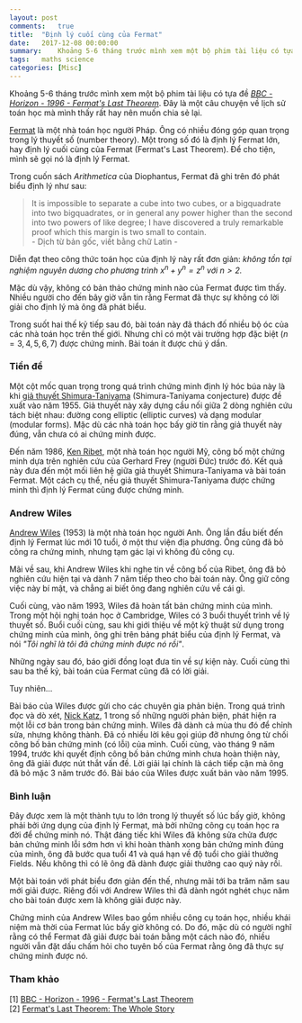 ```yaml
---
layout: post
comments:	true
title:  "Định lý cuối cùng của Fermat"
date:   2017-12-08 00:00:00
summary:    Khoảng 5-6 tháng trước mình xem một bộ phim tài liệu có tựa đề "BBC - Horizon - 1996 - Fermat’s Last Theorem". Đây là một câu chuyện về lịch sử toán học mà mình thấy rất hay nên muốn chia sẻ lại. Fermat là một nhà toán học người Pháp. Ông có nhiều đóng góp quan trọng trong lý thuyết số (number theory). Một trong số đó là định lý Fermat lớn, hay định lý cuối cùng của Fermat (Fermat’s Last Theorem).
tags:   maths science
categories:	[Misc]
---
```


Khoảng 5-6 tháng trước mình xem một bộ phim tài liệu có tựa đề [*BBC - Horizon - 1996 - Fermat's Last Theorem*](http://www.dailymotion.com/video/x223gx8). Đây là một câu chuyện về lịch sử toán học mà mình thấy rất hay nên muốn chia sẻ lại.

[Fermat](https://en.wikipedia.org/wiki/Pierre_de_Fermat) là một nhà toán học người Pháp. Ông có nhiều đóng góp quan trọng trong lý thuyết số (number theory). Một trong số đó là định lý Fermat lớn, hay định lý cuối cùng của Fermat (Fermat's Last Theorem). Để cho tiện, mình sẽ gọi nó là định lý Fermat.

Trong cuốn sách *Arithmetica* của Diophantus, Fermat đã ghi trên đó phát biểu định lý như sau:
> It is impossible to separate a cube into two cubes, or a bigquadrate into two bigquadrates, or in general any power higher than the second into two powers of like degree; I have discovered a truly remarkable proof which this margin is two small to contain.<br> - Dịch từ bản gốc, viết bằng chữ Latin - 

Diễn đạt theo công thức toán học của định lý này rất đơn giản: *không tồn tại nghiệm nguyên dương cho phương trình
$x^n + y^n = z^n$ với $n > 2$.*

Mặc dù vậy, không có bản thảo chứng minh nào của Fermat được tìm thấy. Nhiều người cho đến bây giờ vẫn tin rằng Fermat đã thực sự không có lời giải cho định lý mà ông đã phát biểu.

Trong suốt hai thế kỷ tiếp sau đó, bài toán này đã thách đố nhiều bộ óc của các nhà toán học trên thế giới. Nhưng chỉ có một vài trường hợp đặc biệt ($n=3,4,5,6,7$) được chứng minh. Bài toán ít được chú ý dần.

### Tiền đề

Một cột mốc quan trọng trong quá trình chứng minh định lý hóc búa này là khi [giả thuyết Shimura-Taniyama](http://mathworld.wolfram.com/Taniyama-ShimuraConjecture.html) (Shimura-Taniyama conjecture) được đề xuất vào năm 1955. Giả thuyết này xây dựng cầu nối giữa 2 dòng nghiên cứu tách biệt nhau: đường cong elliptic (elliptic curves) và dạng modular (modular forms). Mặc dù các nhà toán học bấy giờ tin rằng giả thuyết này đúng, vẫn chưa có ai chứng minh được.

Đến năm 1986, [Ken Ribet](https://en.wikipedia.org/wiki/Ken_Ribet), một nhà toán học người Mỹ, công bố một chứng minh dựa trên nghiên cứu của Gerhard Frey (người Đức) trước đó. Kết quả này đưa đến một mối liên hệ giữa giả thuyết Shimura-Taniyama và bài toán Fermat. Một cách cụ thể, nếu giả thuyết Shimura-Taniyama được chứng minh thì định lý Fermat cũng được chứng minh.

### Andrew Wiles

[Andrew Wiles](https://en.wikipedia.org/wiki/Andrew_Wiles) (1953) là một nhà toán học người Anh. Ông lần đầu biết đến định lý Fermat lúc mới 10 tuổi, ở một thư viện địa phương. Ông cũng đã bỏ công ra chứng minh, nhưng tạm gác lại vì không đủ công cụ.

Mãi về sau, khi Andrew Wiles khi nghe tin về công bố của Ribet, ông đã bỏ nghiên cứu hiện tại và dành 7 năm tiếp theo cho bài toán này. Ông giữ công việc này bí mật, và chẳng ai biết ông đang nghiên cứu về cái gì. 

Cuối cùng, vào năm 1993, Wiles đã hoàn tất bản chứng minh của mình. Trong một hội nghị toán học ở Cambridge, Wiles có 3 buổi thuyết trình về lý thuyết số. Buổi cuối cùng, sau khi giới thiệu về một kỹ thuật sử dụng trong chứng minh của mình, ông ghi trên bảng phát biểu của định lý Fermat, và nói *"Tôi nghĩ là tôi đã chứng minh được nó rồi"*.

Những ngày sau đó, báo giới đồng loạt đưa tin về sự kiện này. Cuối cùng thì sau ba thế kỷ, bài toán của Fermat cũng đã có lời giải. 

Tuy nhiên...

Bài báo của Wiles được gửi cho các chuyên gia phản biện. Trong quá trình đọc và dò xét, [Nick Katz](https://en.wikipedia.org/wiki/Nick_Katz), 1 trong số những người phản biện, phát hiện ra một lỗi cơ bản trong bản chứng minh. Wiles đã dành cả mùa thu đó để chỉnh sửa, nhưng không thành. Đã có nhiều lời kêu gọi giúp đỡ nhưng ông từ chối công bố bản chứng minh (có lỗi) của mình. Cuối cùng, vào tháng 9 năm 1994, trước khi quyết định công bố bản chứng minh chưa hoàn thiện này, ông đã giải được nút thắt vấn đề. Lời giải lại chính là cách tiếp cận mà ông đã bỏ mặc 3 năm trước đó. Bài báo của Wiles được xuất bản vào năm 1995.

### Bình luận

Đây được xem là một thành tựu to lớn trong lý thuyết số lúc bấy giờ, không phải bởi ứng dụng của định lý Fermat, mà bởi những công cụ toán học ra đời để chứng minh nó. Thật đáng tiếc khi Wiles đã không sửa chửa được bản chứng minh lỗi sớm hơn vì khi hoàn thành xong bản chứng minh đúng của mình, ông đã bước qua tuổi 41 và quá hạn về độ tuổi cho giải thưởng Fields. Nếu không thì có lẽ ông đã dành được giải thưởng cao quý này rồi.

Một bài toán với phát biểu đơn giản đến thế, nhưng mãi tới ba trăm năm sau mới giải được. Riêng đối với Andrew Wiles thì đã dành ngót nghét chục năm cho bài toán được xem là không giải được này.

Chứng minh của Andrew Wiles bao gồm nhiều công cụ toán học, nhiều khái niệm mà thời của Fermat lúc bấy giờ không có. Do đó, mặc dù có người nghĩ rằng có thể Fermat đã giải được bài toán bằng một cách nào đó, nhiều người vẫn đặt dấu chấm hỏi cho tuyên bố của Fermat rằng ông đã thực sự chứng minh được nó.

### Tham khảo
[1] [BBC - Horizon - 1996 - Fermat's Last Theorem](www.dailymotion.com/video/x223gx8)<br>
[2] [Fermat's Last Theorem: The Whole Story](https://simonsingh.net/books/fermats-last-theorem/the-whole-story)
